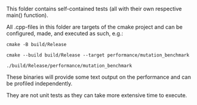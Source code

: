 This folder contains self-contained tests (all with their own respective main() function).

All .cpp-files in this folder are targets of the cmake project and can be configured, made, and executed as such, e.g.:
```shell
cmake -B build/Release

cmake --build build/Release --target performance/mutation_benchmark

./build/Release/performance/mutation_benchmark
```

These binaries will provide some text output on the performance and can be profiled independently.

They are not unit tests as they can take more extensive time to execute.
